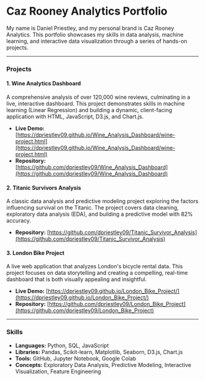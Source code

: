 # Caz Rooney Analytics Portfolio

My name is Daniel Priestley, and my personal brand is Caz Rooney Analytics. This portfolio showcases my skills in data analysis, machine learning, and interactive data visualization through a series of hands-on projects.

---

### Projects

#### 1. Wine Analytics Dashboard

A comprehensive analysis of over 120,000 wine reviews, culminating in a live, interactive dashboard. This project demonstrates skills in machine learning (Linear Regression) and building a dynamic, client-facing application with HTML, JavaScript, D3.js, and Chart.js.

* **Live Demo:** [https://dpriestley09.github.io/Wine_Analysis_Dashboard/wine-project.html](https://dpriestley09.github.io/Wine_Analysis_Dashboard/wine-project.html)
* **Repository:** [https://github.com/dpriestley09/Wine_Analysis_Dashboard](https://github.com/dpriestley09/Wine_Analysis_Dashboard)

#### 2. Titanic Survivors Analysis

A classic data analysis and predictive modeling project exploring the factors influencing survival on the Titanic. The project covers data cleaning, exploratory data analysis (EDA), and building a predictive model with 82% accuracy.

* **Repository:** [https://github.com/dpriestley09/Titanic_Survivor_Analysis](https://github.com/dpriestley09/Titanic_Survivor_Analysis)

#### 3. London Bike Project

A live web application that analyzes London's bicycle rental data. This project focuses on data storytelling and creating a compelling, real-time dashboard that is both visually appealing and insightful.

* **Live Demo:** [https://dpriestley09.github.io/London_Bike_Project/](https://dpriestley09.github.io/London_Bike_Project/)
* **Repository:** [https://github.com/dpriestley09/London_Bike_Project](https://github.com/dpriestley09/London_Bike_Project)

---

### Skills

* **Languages:** Python, SQL, JavaScript
* **Libraries:** Pandas, Scikit-learn, Matplotlib, Seaborn, D3.js, Chart.js
* **Tools:** GitHub, Jupyter Notebook, Google Colab
* **Concepts:** Exploratory Data Analysis, Predictive Modeling, Interactive Visualization, Feature Engineering

